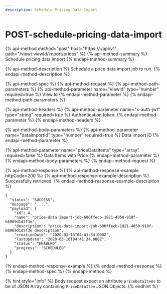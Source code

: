 ```yaml
---
description: Schedule Pricing Data Import
---
```


# POST-schedule-pricing-data-import

{% api-method method="post" host="https://<host>:<port>/api/v1" path="/view/:viewId/import/prices" %}
{% api-method-summary %}
Schedule pricing data import
{% endapi-method-summary %}

{% api-method-description %}
Schedule a price data import job to run.
{% endapi-method-description %}

{% api-method-spec %}
{% api-method-request %}
{% api-method-path-parameters %}
{% api-method-parameter name="viewId" type="number" required=true %}
View Id
{% endapi-method-parameter %}
{% endapi-method-path-parameters %}

{% api-method-headers %}
{% api-method-parameter name="x-auth-jwt" type="string" required=true %}
Authentication token.
{% endapi-method-parameter %}
{% endapi-method-headers %}

{% api-method-body-parameters %}
{% api-method-parameter name="dataImportId" type="number" required=true %}
Data Import ID
{% endapi-method-parameter %}

{% api-method-parameter name="priceDataItems" type="array" required=false %}
Data Items with Price
{% endapi-method-parameter %}
{% endapi-method-body-parameters %}
{% endapi-method-request %}

{% api-method-response %}
{% api-method-response-example httpCode=200 %}
{% api-method-response-example-description %}
Successfully retrieved.
{% endapi-method-response-example-description %}

```
{
  "status": "SUCCESS",
  "message": "....",
  "payload": {
    "id": 4,
    "name": "price-data-import-job-680ffecb-1821-4050-918f-b6969d1d5f3e",
    "description": "price-data-import-job-680ffecb-1821-4050-918f-b6969d1d5f3e description",
    "creationDate": "2020-03-16T04:41:34.000Z",
    "lastUpdate": "2020-03-16T04:41:34.000Z",
    "status": "ENABLED",
    "progress": "SCHEDULED"
  }
}
```
{% endapi-method-response-example %}
{% endapi-method-response %}
{% endapi-method-spec %}
{% endapi-method %}

{% hint style="info" %}
Body request expect an attribute `priceDataItems` to be of JSON Array containing `PriceDataItem` JSON Objects.
{% endhint %}



